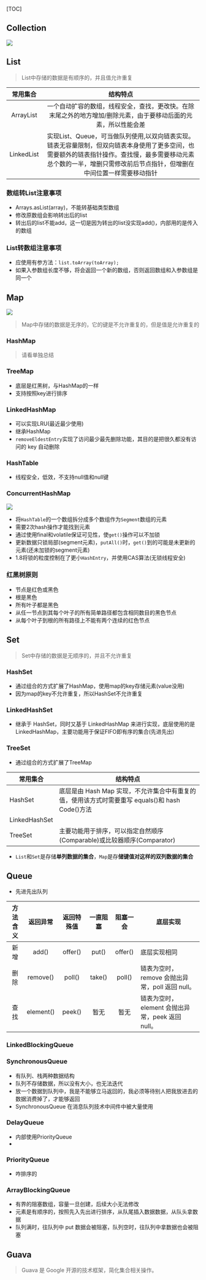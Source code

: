 [TOC]

## Collection
![](https://gitee.com/hysbtr/pic/raw/master/collection.png)

## List
> List中存储的数据是有顺序的，并且值允许重复

常用集合 | 结构特点
:---: | :---:
ArrayList | 一个自动扩容的数组，线程安全，查找，更改快。在除末尾之外的地方增加/删除元素，由于要移动后面的元素，所以性能会差
LinkedList | 实现List、Queue，可当做队列使用,以双向链表实现。链表无容量限制，但双向链表本身使用了更多空间，也需要额外的链表指针操作。查找慢，最多需要移动元素总个数的一半，增删只需修改前后节点指针，但增删在中间位置一样需要移动指针

### 数组转List注意事项
* Arrays.asList(array)，不能转基础类型数组
* 修改原数组会影响转出后的list
* 转出后的list不能add，这一切是因为转出的list没实现add()，内部用的是传入的数组

### List转数组注意事项
* 应使用有参方法：`list.toArray(toArray);`
* 如果入参数组长度不够，将会返回一个新的数组，否则返回数组和入参数组是同一个

## Map
![](https://gitee.com/hysbtr/pic/raw/master/map.jpg)
> Map中存储的数据是无序的，它的键是不允许重复的，但是值是允许重复的

### HashMap
> 请看单独总结

### TreeMap
* 底层是红黑树，与HashMap的一样
* 支持按照key进行排序

### LinkedHashMap
* 可以实现LRU(最近最少使用)
* 继承HashMap
* `removeEldestEntry`实现了访问最少最先删除功能，其目的是把很久都没有访问的 key 自动删除

### HashTable
* 线程安全，低效，不支持null值和null键

### ConcurrentHashMap
![](https://gitee.com/hysbtr/pic/raw/master/concurrentHashMap.jpg)

* 将`HashTable`的一个数组拆分成多个数组作为`Segment`数组的元素
* 需要2次hash操作才能找到元素
* 通过使用final和volatile保证可见性，使`get()`操作可以不加锁
* 更新数据只锁局部(segment元素)，`putAll()`时，`get()`到的可能是未更新的元素(还未加锁的segment元素)
* 1.8将锁的粒度控制在了更小`HashEntry`，并使用CAS算法(无锁线程安全)

### 红黑树原则
* 节点是红色或黑色
* 根是黑色
* 所有叶子都是黑色
* 从任一节点到其每个叶子的所有简单路径都包含相同数目的黑色节点
* 从每个叶子到根的所有路径上不能有两个连续的红色节点

## Set
> Set中存储的数据是无顺序的，并且不允许重复

### HashSet
* 通过组合的方式扩展了HashMap，使用map的key存储元素(value没用)
* 因为map的key不允许重复，所以HashSet不允许重复

### LinkedHashSet
* 继承于 HashSet，同时又基于 LinkedHashMap 来进行实现，底层使用的是 LinkedHashMap，主要功能用于保证FIFO即有序的集合(先进先出)

### TreeSet
* 通过组合的方式扩展了TreeMap

常用集合 | 结构特点
--- | ---
HashSet | 底层是由 Hash Map 实现，不允许集合中有重复的值，使用该方式时需要重写 equals()和 hash Code()方法
LinkedHashSet | 
TreeSet | 主要功能用于排序，可以指定自然顺序(Comparable)或比较器顺序(Comparator)

* `List`和`Set`是存储**单列数据的集合**，`Map`是存**储键值对这样的双列数据的集合**

## Queue

* 先进先出队列

方法含义 | 返回异常 | 返回特殊值 | 一直阻塞 | 阻塞一会 | 底层实现
:---: | :---: | :---: | :---: | :---: | ---
新增 | add() | offer() | put() | offer() | 底层实现相同
删除 | remove() | poll() | take() |poll() | 链表为空时，remove 会抛出异常，poll 返回 null。
查找 | element() | peek() | 暂无 |暂无 | 链表为空时，element 会抛出异常，peek 返回 null。

### LinkedBlockingQueue

### SynchronousQueue
* 有队列、栈两种数据结构
* 队列不存储数据，所以没有大小，也无法迭代
* 放一个数据到队列中，我是不能够立马返回的，我必须等待别人把我放进去的数据消费掉了，才能够返回
* SynchronousQueue 在消息队列技术中间件中被大量使用

### DelayQueue
* 内部使用PriorityQueue
* 

### PriorityQueue
* 咋排序的

### ArrayBlockingQueue
* 有界的阻塞数组，容量一旦创建，后续大小无法修改
* 元素是有顺序的，按照先入先出进行排序，从队尾插入数据数据，从队头拿数据
* 队列满时，往队列中 put 数据会被阻塞，队列空时，往队列中拿数据也会被阻塞

## Guava
> Guava 是 Google 开源的技术框架，简化集合相关操作。
